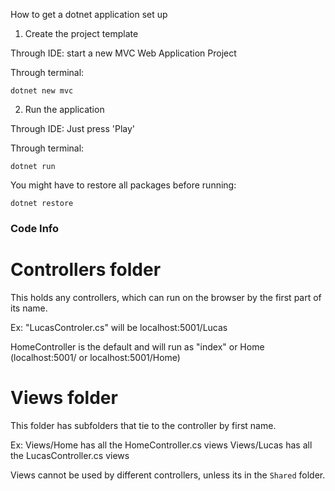 How to get a dotnet application set up

1. Create the project template

Through IDE: start a new MVC Web Application Project

Through terminal:
```
dotnet new mvc
```

2. Run the application

Through IDE: Just press 'Play'

Through terminal:
```
dotnet run
```

You might have to restore all packages before running:
```
dotnet restore
```


### Code Info

# Controllers folder

This holds any controllers, which can run on the browser by the first part of its name.

Ex: "LucasControler.cs" will be localhost:5001/Lucas

HomeController is the default and will run as "index" or Home (localhost:5001/ or localhost:5001/Home)

# Views folder

This folder has subfolders that tie to the controller by first name.

Ex: Views/Home has all the HomeController.cs views
Views/Lucas has all the LucasController.cs views

Views cannot be used by different controllers, unless its in the `Shared` folder.
